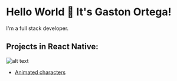 # Hello World 👋 It's Gaston Ortega!
I'm a full stack developer.

## Projects in React Native:
![alt text](https://upload.wikimedia.org/wikipedia/commons/thumb/a/a7/React-icon.svg/200px-React-icon.svg.png "Logo Title Text 1")
* [Animated characters]()